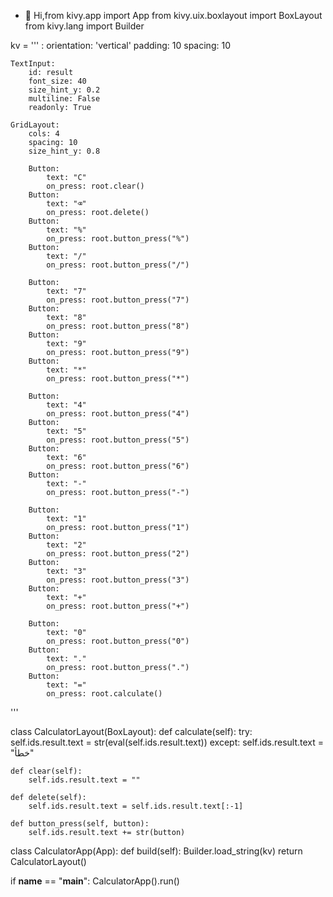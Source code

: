 - 👋 Hi,from kivy.app import App
from kivy.uix.boxlayout import BoxLayout
from kivy.lang import Builder

kv = '''
<CalculatorLayout>:
    orientation: 'vertical'
    padding: 10
    spacing: 10

    TextInput:
        id: result
        font_size: 40
        size_hint_y: 0.2
        multiline: False
        readonly: True

    GridLayout:
        cols: 4
        spacing: 10
        size_hint_y: 0.8

        Button:
            text: "C"
            on_press: root.clear()
        Button:
            text: "⌫"
            on_press: root.delete()
        Button:
            text: "%"
            on_press: root.button_press("%")
        Button:
            text: "/"
            on_press: root.button_press("/")

        Button:
            text: "7"
            on_press: root.button_press("7")
        Button:
            text: "8"
            on_press: root.button_press("8")
        Button:
            text: "9"
            on_press: root.button_press("9")
        Button:
            text: "*"
            on_press: root.button_press("*")

        Button:
            text: "4"
            on_press: root.button_press("4")
        Button:
            text: "5"
            on_press: root.button_press("5")
        Button:
            text: "6"
            on_press: root.button_press("6")
        Button:
            text: "-"
            on_press: root.button_press("-")

        Button:
            text: "1"
            on_press: root.button_press("1")
        Button:
            text: "2"
            on_press: root.button_press("2")
        Button:
            text: "3"
            on_press: root.button_press("3")
        Button:
            text: "+"
            on_press: root.button_press("+")

        Button:
            text: "0"
            on_press: root.button_press("0")
        Button:
            text: "."
            on_press: root.button_press(".")
        Button:
            text: "="
            on_press: root.calculate()
'''

class CalculatorLayout(BoxLayout):
    def calculate(self):
        try:
            self.ids.result.text = str(eval(self.ids.result.text))
        except:
            self.ids.result.text = "خطأ"

    def clear(self):
        self.ids.result.text = ""

    def delete(self):
        self.ids.result.text = self.ids.result.text[:-1]

    def button_press(self, button):
        self.ids.result.text += str(button)

class CalculatorApp(App):
    def build(self):
        Builder.load_string(kv)
        return CalculatorLayout()

if __name__ == "__main__":
    CalculatorApp().run() 

<!---
Mo7afid/Mo7afid is a ✨ special ✨ repository because its `README.md` (this file) appears on your GitHub profile.
You can click the Preview link to take a look at your changes.
--->
